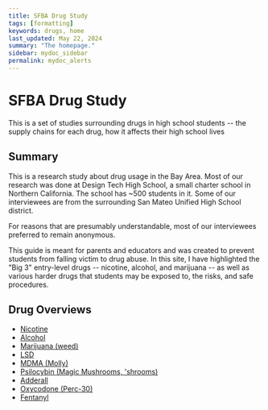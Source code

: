 ```yaml
---
title: SFBA Drug Study
tags: [formatting]
keywords: drugs, home
last_updated: May 22, 2024
summary: "The homepage."
sidebar: mydoc_sidebar
permalink: mydoc_alerts
---
```


# SFBA Drug Study

This is a set of studies surrounding drugs in high school students -- the supply chains for each drug, how it affects their high school lives

## Summary
This is a research study about drug usage in the Bay Area. Most of our research was done at Design Tech High School, a small charter school in Northern California. The school has ~500 students in it. Some of our interviewees are from the surrounding San Mateo Unified High School district.

For reasons that are presumably understandable, most of our interviewees preferred to remain anonymous.

This guide is meant for parents and educators and was created to prevent students from falling victim to drug abuse. In this site, I have highlighted the "Big 3" entry-level drugs -- nicotine, alcohol, and marijuana -- as well as various harder drugs that students may be exposed to, the risks, and safe procedures.

## Drug Overviews

* [Nicotine](./nicotine.html)
* [Alcohol](./alcohol.html)
* [Marijuana (weed)](./weed.html)
* [LSD](./lsd.html)
* [MDMA (Molly)](./mdma.html)
* [Psilocybin (Magic Mushrooms, 'shrooms)](./shrooms.html)
* [Adderall](./adderall)
* [Oxycodone (Perc-30)](./perc30.html)
* [Fentanyl](./fent.html)

